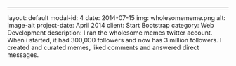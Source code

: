 ---
layout: default
modal-id: 4
date: 2014-07-15
img: wholesomememe.png
alt: image-alt
project-date: April 2014
client: Start Bootstrap
category: Web Development
description: I ran the wholesome memes twitter account. When i started, it had 300,000 followers 
and now has 3 million followers. I created and curated memes, liked comments
and answered direct messages. 
